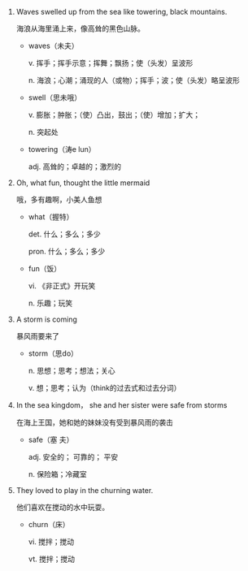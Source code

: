 1. Waves swelled up from the sea like towering, black mountains.

    海浪从海里涌上来，像高耸的黑色山脉。

    - waves（未夫）

        v. 挥手；挥手示意；挥舞；飘扬；使（头发）呈波形

        n. 海浪；心潮；涌现的人（或物）；挥手；波；使（头发）略呈波形

    - swell（思未哦）

        v. 膨胀；肿胀；（使）凸出，鼓出；（使）增加；扩大；

        n. 突起处

    - towering（涛e lun）

        adj. 高耸的；卓越的；激烈的

2. Oh, what fun, thought the little mermaid

    哦，多有趣啊，小美人鱼想

    - what（握特）

        det. 什么；多么；多少

        pron. 什么；多么；多少

    - fun（饭）

        vi. 《非正式》开玩笑

        n. 乐趣；玩笑

3. A storm is coming

    暴风雨要来了

    - storm（思do）

        n. 思想；思考；想法；关心

        v. 想；思考；认为（think的过去式和过去分词）

4. In the sea kingdom， she and her sister were safe from storms

    在海上王国，她和她的妹妹没有受到暴风雨的袭击

    - safe（塞 夫）

        adj. 安全的； 可靠的； 平安

        n. 保险箱；冷藏室

5. They loved to play in the churning water.

    他们喜欢在搅动的水中玩耍。

    - churn（床）

        vi. 搅拌；搅动

        vt. 搅拌；搅动



    



